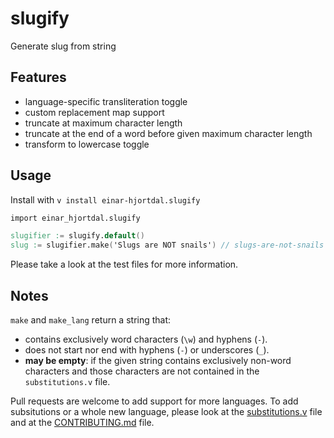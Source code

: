 # slugify

Generate slug from string

## Features

- language-specific transliteration toggle
- custom replacement map support
- truncate at maximum character length
- truncate at the end of a word before given maximum character length
- transform to lowercase toggle

## Usage

Install with `v install einar-hjortdal.slugify`

```V
import einar_hjortdal.slugify

slugifier := slugify.default()
slug := slugifier.make('Slugs are NOT snails') // slugs-are-not-snails
```

Please take a look at the test files for more information.

## Notes

`make` and `make_lang` return a string that:
- contains exclusively word characters (`\w`) and hyphens (`-`).
- does not start nor end with hyphens (`-`) or underscores (`_`).
- **may be empty**: if the given string contains exclusively non-word characters and those characters 
are not contained in the `substitutions.v` file.

Pull requests are welcome to add support for more languages. To add subsitutions or a whole new language, 
please look at the [substitutions.v](./substitutions.v) file and at the [CONTRIBUTING.md](./CONTRIBUTING.md) 
file.

